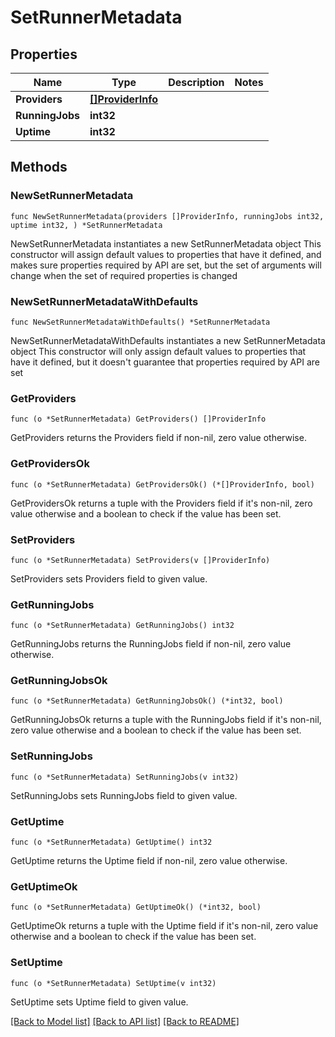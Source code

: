 # SetRunnerMetadata

## Properties

Name | Type | Description | Notes
------------ | ------------- | ------------- | -------------
**Providers** | [**[]ProviderInfo**](ProviderInfo.md) |  | 
**RunningJobs** | **int32** |  | 
**Uptime** | **int32** |  | 

## Methods

### NewSetRunnerMetadata

`func NewSetRunnerMetadata(providers []ProviderInfo, runningJobs int32, uptime int32, ) *SetRunnerMetadata`

NewSetRunnerMetadata instantiates a new SetRunnerMetadata object
This constructor will assign default values to properties that have it defined,
and makes sure properties required by API are set, but the set of arguments
will change when the set of required properties is changed

### NewSetRunnerMetadataWithDefaults

`func NewSetRunnerMetadataWithDefaults() *SetRunnerMetadata`

NewSetRunnerMetadataWithDefaults instantiates a new SetRunnerMetadata object
This constructor will only assign default values to properties that have it defined,
but it doesn't guarantee that properties required by API are set

### GetProviders

`func (o *SetRunnerMetadata) GetProviders() []ProviderInfo`

GetProviders returns the Providers field if non-nil, zero value otherwise.

### GetProvidersOk

`func (o *SetRunnerMetadata) GetProvidersOk() (*[]ProviderInfo, bool)`

GetProvidersOk returns a tuple with the Providers field if it's non-nil, zero value otherwise
and a boolean to check if the value has been set.

### SetProviders

`func (o *SetRunnerMetadata) SetProviders(v []ProviderInfo)`

SetProviders sets Providers field to given value.


### GetRunningJobs

`func (o *SetRunnerMetadata) GetRunningJobs() int32`

GetRunningJobs returns the RunningJobs field if non-nil, zero value otherwise.

### GetRunningJobsOk

`func (o *SetRunnerMetadata) GetRunningJobsOk() (*int32, bool)`

GetRunningJobsOk returns a tuple with the RunningJobs field if it's non-nil, zero value otherwise
and a boolean to check if the value has been set.

### SetRunningJobs

`func (o *SetRunnerMetadata) SetRunningJobs(v int32)`

SetRunningJobs sets RunningJobs field to given value.


### GetUptime

`func (o *SetRunnerMetadata) GetUptime() int32`

GetUptime returns the Uptime field if non-nil, zero value otherwise.

### GetUptimeOk

`func (o *SetRunnerMetadata) GetUptimeOk() (*int32, bool)`

GetUptimeOk returns a tuple with the Uptime field if it's non-nil, zero value otherwise
and a boolean to check if the value has been set.

### SetUptime

`func (o *SetRunnerMetadata) SetUptime(v int32)`

SetUptime sets Uptime field to given value.



[[Back to Model list]](../README.md#documentation-for-models) [[Back to API list]](../README.md#documentation-for-api-endpoints) [[Back to README]](../README.md)


